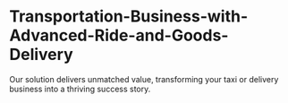 # Transportation-Business-with-Advanced-Ride-and-Goods-Delivery
Our solution delivers unmatched value, transforming your taxi or delivery business into a thriving success story.
